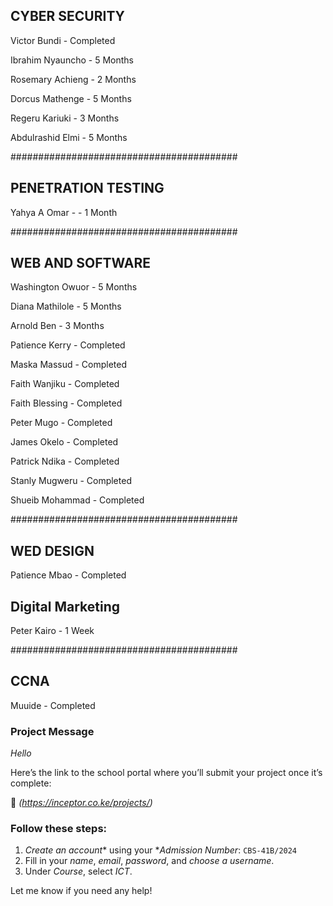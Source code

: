 
## CYBER SECURITY

Victor Bundi - Completed

Ibrahim Nyauncho - 5 Months

Rosemary Achieng - 2 Months

Dorcus Mathenge - 5 Months

Regeru Kariuki - 3 Months

Abdulrashid Elmi - 5 Months

#########################################

## PENETRATION TESTING

Yahya A Omar - - 1 Month

#########################################

## WEB AND SOFTWARE

Washington Owuor - 5 Months

Diana Mathilole - 5 Months

Arnold Ben - 3 Months

Patience Kerry - Completed

Maska Massud - Completed


Faith Wanjiku - Completed

Faith Blessing - Completed

Peter Mugo - Completed

James Okelo  - Completed

Patrick Ndika - Completed

Stanly Mugweru - Completed

Shueib Mohammad - Completed

#########################################

## WED DESIGN

Patience Mbao - Completed

## Digital Marketing

Peter Kairo - 1 Week

#########################################

## CCNA

Muuide - Completed




### Project Message

*Hello*

Here’s the link to the school portal where you’ll submit your project once it’s complete:

🔗 *(https://inceptor.co.ke/projects/)*

### Follow these steps:

1. *Create an account** using your **Admission Number*:
   `CBS-41B/2024`
2. Fill in your *name*, *email*, *password*, and *choose a username*.
3. Under *Course*, select *ICT*.

Let me know if you need any help!